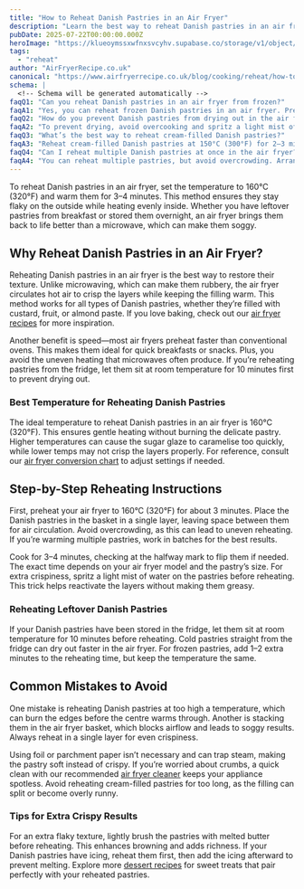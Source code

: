 ```yaml
---
title: "How to Reheat Danish Pastries in an Air Fryer"
description: "Learn the best way to reheat Danish pastries in an air fryer for a crispy, fresh taste. Perfect temperature and time settings included!"
pubDate: 2025-07-22T00:00:00.000Z
heroImage: "https://klueoymssxwfnxsvcyhv.supabase.co/storage/v1/object/public/Shmucket/how-to-reheat-danish-pastries-in-air-fryer.png"
tags:
  - "reheat"
author: "AirFryerRecipe.co.uk"
canonical: "https://www.airfryerrecipe.co.uk/blog/cooking/reheat/how-to-reheat-danish-pastries-in-air-fryer"
schema: |
  <!-- Schema will be generated automatically -->
faqQ1: "Can you reheat Danish pastries in an air fryer from frozen?"
faqA1: "Yes, you can reheat frozen Danish pastries in an air fryer. Preheat to 160°C (320°F) and cook for 5–6 minutes, flipping halfway. No need to thaw—just add a couple of extra minutes compared to room-temperature pastries."
faqQ2: "How do you prevent Danish pastries from drying out in the air fryer?"
faqA2: "To prevent drying, avoid overcooking and spritz a light mist of water on the pastries before reheating. Also, let refrigerated pastries sit at room temperature for 10 minutes first to reduce moisture loss."
faqQ3: "What’s the best way to reheat cream-filled Danish pastries?"
faqA3: "Reheat cream-filled Danish pastries at 150°C (300°F) for 2–3 minutes to avoid splitting the filling. Check frequently, as the cream can heat faster than the pastry."
faqQ4: "Can I reheat multiple Danish pastries at once in the air fryer?"
faqA4: "You can reheat multiple pastries, but avoid overcrowding. Arrange them in a single layer with space between each for proper air circulation. If needed, reheat in batches for even results."
---
```

<p>To reheat Danish pastries in an air fryer, set the temperature to 160°C (320°F) and warm them for 3–4 minutes. This method ensures they stay flaky on the outside while heating evenly inside. Whether you have leftover pastries from breakfast or stored them overnight, an air fryer brings them back to life better than a microwave, which can make them soggy.</p>  

<h2>Why Reheat Danish Pastries in an Air Fryer?</h2>  
<p>Reheating Danish pastries in an air fryer is the best way to restore their texture. Unlike microwaving, which can make them rubbery, the air fryer circulates hot air to crisp the layers while keeping the filling warm. This method works for all types of Danish pastries, whether they’re filled with custard, fruit, or almond paste. If you love baking, check out our <a href=https://www.airfryerrecipe.co.uk/recipes>air fryer recipes</a> for more inspiration.</p>  

<p>Another benefit is speed—most air fryers preheat faster than conventional ovens. This makes them ideal for quick breakfasts or snacks. Plus, you avoid the uneven heating that microwaves often produce. If you’re reheating pastries from the fridge, let them sit at room temperature for 10 minutes first to prevent drying out.</p>  

<h3>Best Temperature for Reheating Danish Pastries</h3>  
<p>The ideal temperature to reheat Danish pastries in an air fryer is 160°C (320°F). This ensures gentle heating without burning the delicate pastry. Higher temperatures can cause the sugar glaze to caramelise too quickly, while lower temps may not crisp the layers properly. For reference, consult our <a href=https://www.airfryerrecipe.co.uk/air-fryer-conversion-chart>air fryer conversion chart</a> to adjust settings if needed.</p>  

<h2>Step-by-Step Reheating Instructions</h2>  
<p>First, preheat your air fryer to 160°C (320°F) for about 3 minutes. Place the Danish pastries in the basket in a single layer, leaving space between them for air circulation. Avoid overcrowding, as this can lead to uneven reheating. If you’re warming multiple pastries, work in batches for the best results.</p>  

<p>Cook for 3–4 minutes, checking at the halfway mark to flip them if needed. The exact time depends on your air fryer model and the pastry’s size. For extra crispiness, spritz a light mist of water on the pastries before reheating. This trick helps reactivate the layers without making them greasy.</p>  

<h3>Reheating Leftover Danish Pastries</h3>  
<p>If your Danish pastries have been stored in the fridge, let them sit at room temperature for 10 minutes before reheating. Cold pastries straight from the fridge can dry out faster in the air fryer. For frozen pastries, add 1–2 extra minutes to the reheating time, but keep the temperature the same.</p>  

<h2>Common Mistakes to Avoid</h2>  
<p>One mistake is reheating Danish pastries at too high a temperature, which can burn the edges before the centre warms through. Another is stacking them in the air fryer basket, which blocks airflow and leads to soggy results. Always reheat in a single layer for even crispiness.</p>  

<p>Using foil or parchment paper isn’t necessary and can trap steam, making the pastry soft instead of crispy. If you’re worried about crumbs, a quick clean with our recommended <a href=https://www.airfryerrecipe.co.uk/air-fryer-cleaner>air fryer cleaner</a> keeps your appliance spotless. Avoid reheating cream-filled pastries for too long, as the filling can split or become overly runny.</p>  

<h3>Tips for Extra Crispy Results</h3>  
<p>For an extra flaky texture, lightly brush the pastries with melted butter before reheating. This enhances browning and adds richness. If your Danish pastries have icing, reheat them first, then add the icing afterward to prevent melting. Explore more <a href=https://www.airfryerrecipe.co.uk/recipe-category/dessert>dessert recipes</a> for sweet treats that pair perfectly with your reheated pastries.</p>
